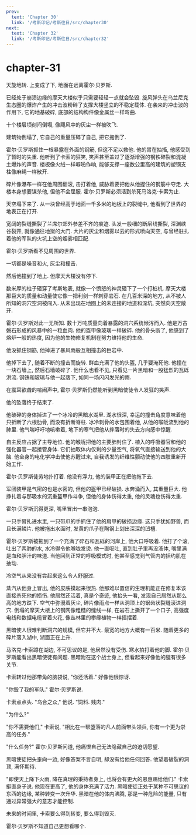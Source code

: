 ```yaml
---
prev:
  text: 'Chapter 30'
  link: '/考斯印记/考斯往日/src/chapter30'
next:
  text: 'Chapter 32'
  link: '/考斯印记/考斯往日/src/chapter32'
---
```


# chapter-31

天旋地转. 上变成了下, 地面在远离霍尔·贝罗斯.

已经处于崩溃边缘的摩天大楼似乎只需要轻轻一点就会坠毁. 旋风弹头在乌兰尼克生态圈的爆炸产生的冲击波粉碎了支撑大楼竖立的不稳定载体. 在袭来的冲击波的作用下, 它的地基破碎, 底部的结构构件像金属丝一样弯曲.

十个楼层顷刻间倒塌, 像飓风中的灰尘一样被吹飞.

建筑物倒塌了, 它自己的重量压碎了自己, 把它拖倒了.

霍尔·贝罗斯抓住一根暴露在外面的钢筋, 但这不足以救他. 他的胃在抽搐, 他感受到了暂时的失重. 他听到了卡索的狂笑, 笑声甚至盖过了逐渐增强的钢铁碎裂和混凝土爆炸的声音. 楼板像火绒一样噼啪作响, 能够支撑一座数公里高的建筑的塑钢支柱像麻绳一样散开.

碎片像瀑布一样在他周围翻滚, 击打着他, 威胁着要把他从他握住的钢筋中夺走. 大楼本身想要谋杀他, 但他不会屈服. 霍尔·贝罗斯必须活到杀死马洛克·卡索为止.

天空塌下来了. 从一块曾经高于地面一千多米的地板上的裂缝中, 他看到了世界的地表正在打开.

宽阔的裂缝撕裂了兰席尔郊外参差不齐的痕迹. 头发一般细的断层线撕裂, 深渊峡谷裂开, 就像通往地狱的大门. 大片的灰尘和烟雾以云的形式喷向天空, 与曾经驻扎着他的军队的火坑上空的烟雾相匹配.

霍尔·贝罗斯看不见周围的世界.

一切都是噪音和火, 灰尘和撞击.

然后他撞到了地上. 但摩天大楼没有停下.

数米厚的柱子砸穿了考斯地表, 就像一个愤怒的神灵砸下了一个打桩机. 摩天大楼那巨大的质量和动量使它像一把利剑一样刺穿岩石. 在几百米深的地方, 从不被人所知的洞穴空洞被闯入. 从未出现在地图上的未连接的地道和深坑, 突然向天空敞开.

霍尔·贝罗斯对此一无所知. 数十万吨质量向着暴露的洞穴系统倾泻而入. 他是万古磐石形成的风暴中的一粒血肉. 他的盔甲像玻璃一样破碎. 他的骨头断了, 他感到了熔炉一般的热度, 因为他的生物修复机制在努力维持他的生命.

他没抓住钢筋, 他掉进了暴风雨般互相撞击的巨岩中.

他掉下去了, 随着不断的撞击而旋转. 鲜血充满了他的头盔, 几乎要淹死他. 他撞在一块石墙上, 然后石墙破碎了. 他什么也看不见, 只看见一片黑暗和一股猛烈的瓦砾洪流. 钢铁和玻璃与他一起落下, 如同一场闪闪发光的雨.

在震耳欲聋的喧闹声中, 霍尔·贝罗斯仍然能听到黑暗使徒令人发狂的笑声.

他的坠落终于结束了.

他破碎的身体掉进了一个冰冷的黑暗水湖里. 湖水很深, 幸运的撞击角度意味着他只折断了六根肋骨, 而没有折断脊柱. 冰冷刺骨的水包围着他, 从他的喉咙流到他的肺里. 他气喘吁吁地咳嗽着, 地下的寒气把他从摔落时的失去方向感中惊醒.

自主反应占据了主导地位. 他的喉咙把他的主要肺封住了. 植入的呼吸器官和他的强化器官一起接管身体. 它们抽取体内仅剩的少量空气, 将氧气直接输送到他的大脑. 他全身的电化学冲击使他苏醒过来, 自我诱发的纤维性颤动使他的四肢重新开始工作.

霍尔·贝罗斯徒劳地扑打着. 他没有浮力, 他的装甲正在把他拖下去.

军团装甲是气密的也是水密的, 但他的盔甲已经破损. 水奔涌而入, 其重量巨大. 他挣扎着与那吸水的沉重盔甲作斗争, 但他的身体伤得太重, 他的灵魂也伤得太重.

霍尔·贝罗斯沉得更深, 嘴里冒出一串泡泡.

一只手臂扎进水里, 一只带爪的手抓住了他的肩甲的破损边缘. 这只手犹如野兽, 而且长满鳞片. 他被拖出水面时, 发黄的爪子在陶钢上划出深深的凹槽.

霍尔·贝罗斯被拖到了一个充满了碎石和瓦砾的河岸上, 他大口呼吸着. 他打了个滚, 吐出了两肺的水, 水冷得令他喉咙发烫. 他一直呕吐, 直到肚子里再没液体, 嘴里满是血和胆汁的味道. 当他回到正常的呼吸模式时, 他甚至感觉到气管内的括约肌在抽动.

冷空气从来没有尝起来这么令人舒服过.

蒸汽从他身上冒出, 他的皮肤摸起来很热. 他那难以置信的生理机能正在修复本该直接杀死他的损伤. 他居然还活着, 真是个奇迹, 他抬头一看, 发现自己居然从那么高的地方跌下. 空气中弥漫着灰尘, 碎片像雨点一样从洞顶上的锯齿状裂缝滚进洞穴. 倒塌的摩天大楼上的钢网像粗糙的缝线一样, 在岩石上撕开了一个口子, 高强度电线和数据电缆冒着火花, 像丛林里的攀缘植物一样摇摆着.

黑暗使人很难判断洞穴的规模, 但它并不大. 最宽的地方大概有一百米. 随着更多的碎片落入湖中, 湖面正在上升.

马洛克·卡索蹲在湖边, 不可思议的是, 他居然没有受伤. 寒水拍打着他的脚. 霍尔·贝罗斯能看出黑暗使徒有问题. 黑暗附在这个战士身上, 但看起来好像他的腿有很多关节.

卡索转过他那带角的脑袋说, "你还活着." 好像他很惊讶.

"你毁了我的军队." 霍尔·贝罗斯说.

卡索点点头. "乌合之众," 他说. "饲料. 贱肉."

"为什么?"

"你不需要他们," 卡索说, "相比在一帮堕落的凡人前面带头领兵, 你有一个更为崇高的任务."

"什么任务?" 霍尔·贝罗斯问道, 他痛恨自己无法隐藏自己的迫切愿望.

黑暗使徒把头歪向一边, 好像答案不言自明, 却没有给他任何回答. 他望着破裂的洞顶, 满怀期待.

"即使天上降下火雨, 降在真理的秉持者身上, 也将会有更大的恩惠赐给他们." 卡索挺直身子说. 他现在更高了, 他的身体充满了活力. 黑暗使徒正处于某种不可思议的东西的边缘, 某种转变一次升华. 黑暗在他的体内沸腾, 那是一种危险的能量, 只有通过异常强大的意志才能控制.

未来的时间里, 卡索要么得到转变, 要么得到毁灭.

霍尔·贝罗斯不知道自己更想看哪个.
